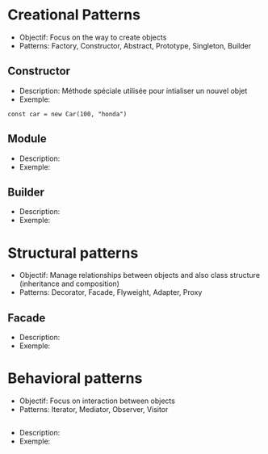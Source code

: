 # Creational Patterns
- Objectif: Focus on the way to create objects
- Patterns: Factory, Constructor, Abstract, Prototype, Singleton, Builder
## Constructor
- Description:
Méthode spéciale utilisée pour intialiser un nouvel objet
- Exemple: 
```JS
const car = new Car(100, "honda")
```
## Module
- Description:
- Exemple:
## Builder
- Description:
- Exemple:
# Structural patterns
- Objectif: Manage relationships between objects and also class structure (inheritance and composition)
- Patterns: Decorator, Facade, Flyweight, Adapter, Proxy
## Facade
- Description:
- Exemple:
# Behavioral patterns
- Objectif: Focus on interaction between objects
- Patterns: Iterator, Mediator, Observer, Visitor
## 
- Description:
- Exemple:

